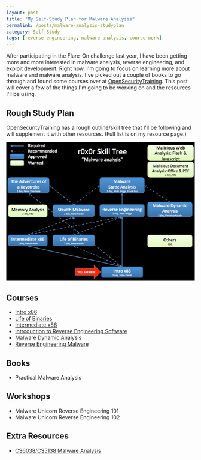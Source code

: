 ```yaml
---
layout: post
title: "My Self-Study Plan for Malware Analysis"
permalink: /posts/malware-analysis-studyplan
category: Self-Study
tags: [reverse-engineering, malware-analysis, course-work]
---
```


After participating in the Flare-On challenge last year, I have been getting more and more interested in malware analysis, reverse engineering, and exploit development. Right now, I'm going to focus on learning more about malware and malware analysis. I've picked out a couple of books to go through and found some courses over at [OpenSecurityTraining](http://www.opensecuritytraining.info/Training.html). This post will cover a few of the things I'm going to be working on and the resources I'll be using.

## Rough Study Plan

OpenSecurityTraining has a rough outline/skill tree that I'll be following and will supplement it with other resources. (Full list is on my resource page.)

![Malware-Analysis-Studyplan](/assets/blog_posts/malware-analysis-studyplan.jpg)

## Courses

- [Intro x86](http://www.opensecuritytraining.info/IntroX86.html)
- [Life of Binaries](http://www.opensecuritytraining.info/LifeOfBinaries.html)
- [Intermediate x86](http://www.opensecuritytraining.info/IntermediateX86.html)
- [Introduction to Reverse Engineering Software](http://www.opensecuritytraining.info/IntroductionToReverseEngineering.html)
- [Malware Dynamic Analysis](http://www.opensecuritytraining.info/MalwareDynamicAnalysis.html)
- [Reverse Engineering Malware](http://www.opensecuritytraining.info/ReverseEngineeringMalware.html)

## Books

- Practical Malware Analysis

## Workshops

- Malware Unicorn Reverse Engineering 101
- Malware Unicorn Reverse Engineering 102

## Extra Resources

- [CS6038/CS5138 Malware Analysis](https://class.malware.re/)